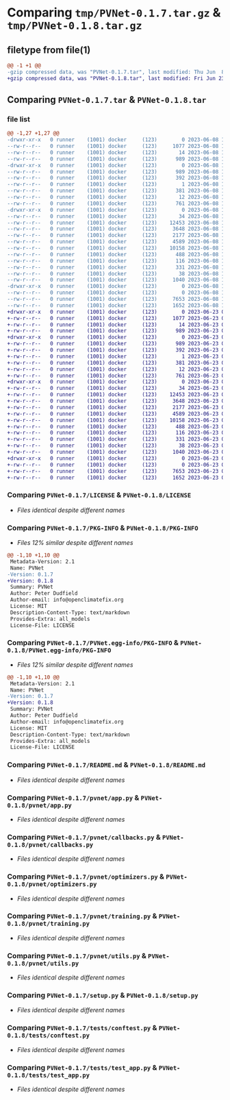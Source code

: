 # Comparing `tmp/PVNet-0.1.7.tar.gz` & `tmp/PVNet-0.1.8.tar.gz`

## filetype from file(1)

```diff
@@ -1 +1 @@
-gzip compressed data, was "PVNet-0.1.7.tar", last modified: Thu Jun  8 14:37:41 2023, max compression
+gzip compressed data, was "PVNet-0.1.8.tar", last modified: Fri Jun 23 07:53:26 2023, max compression
```

## Comparing `PVNet-0.1.7.tar` & `PVNet-0.1.8.tar`

### file list

```diff
@@ -1,27 +1,27 @@
-drwxr-xr-x   0 runner    (1001) docker     (123)        0 2023-06-08 14:37:41.685379 PVNet-0.1.7/
--rw-r--r--   0 runner    (1001) docker     (123)     1077 2023-06-08 14:37:32.000000 PVNet-0.1.7/LICENSE
--rw-r--r--   0 runner    (1001) docker     (123)       14 2023-06-08 14:37:32.000000 PVNet-0.1.7/MANIFEST.in
--rw-r--r--   0 runner    (1001) docker     (123)      989 2023-06-08 14:37:41.685379 PVNet-0.1.7/PKG-INFO
-drwxr-xr-x   0 runner    (1001) docker     (123)        0 2023-06-08 14:37:41.685379 PVNet-0.1.7/PVNet.egg-info/
--rw-r--r--   0 runner    (1001) docker     (123)      989 2023-06-08 14:37:41.000000 PVNet-0.1.7/PVNet.egg-info/PKG-INFO
--rw-r--r--   0 runner    (1001) docker     (123)      392 2023-06-08 14:37:41.000000 PVNet-0.1.7/PVNet.egg-info/SOURCES.txt
--rw-r--r--   0 runner    (1001) docker     (123)        1 2023-06-08 14:37:41.000000 PVNet-0.1.7/PVNet.egg-info/dependency_links.txt
--rw-r--r--   0 runner    (1001) docker     (123)      381 2023-06-08 14:37:41.000000 PVNet-0.1.7/PVNet.egg-info/requires.txt
--rw-r--r--   0 runner    (1001) docker     (123)       12 2023-06-08 14:37:41.000000 PVNet-0.1.7/PVNet.egg-info/top_level.txt
--rw-r--r--   0 runner    (1001) docker     (123)      761 2023-06-08 14:37:32.000000 PVNet-0.1.7/README.md
-drwxr-xr-x   0 runner    (1001) docker     (123)        0 2023-06-08 14:37:41.685379 PVNet-0.1.7/pvnet/
--rw-r--r--   0 runner    (1001) docker     (123)       34 2023-06-08 14:37:32.000000 PVNet-0.1.7/pvnet/__init__.py
--rw-r--r--   0 runner    (1001) docker     (123)    12453 2023-06-08 14:37:32.000000 PVNet-0.1.7/pvnet/app.py
--rw-r--r--   0 runner    (1001) docker     (123)     3648 2023-06-08 14:37:32.000000 PVNet-0.1.7/pvnet/callbacks.py
--rw-r--r--   0 runner    (1001) docker     (123)     2177 2023-06-08 14:37:32.000000 PVNet-0.1.7/pvnet/optimizers.py
--rw-r--r--   0 runner    (1001) docker     (123)     4589 2023-06-08 14:37:32.000000 PVNet-0.1.7/pvnet/training.py
--rw-r--r--   0 runner    (1001) docker     (123)    10158 2023-06-08 14:37:32.000000 PVNet-0.1.7/pvnet/utils.py
--rw-r--r--   0 runner    (1001) docker     (123)      488 2023-06-08 14:37:32.000000 PVNet-0.1.7/pyproject.toml
--rw-r--r--   0 runner    (1001) docker     (123)      116 2023-06-08 14:37:32.000000 PVNet-0.1.7/requirements-dev.txt
--rw-r--r--   0 runner    (1001) docker     (123)      331 2023-06-08 14:37:32.000000 PVNet-0.1.7/requirements.txt
--rw-r--r--   0 runner    (1001) docker     (123)       38 2023-06-08 14:37:41.685379 PVNet-0.1.7/setup.cfg
--rw-r--r--   0 runner    (1001) docker     (123)     1040 2023-06-08 14:37:32.000000 PVNet-0.1.7/setup.py
-drwxr-xr-x   0 runner    (1001) docker     (123)        0 2023-06-08 14:37:41.685379 PVNet-0.1.7/tests/
--rw-r--r--   0 runner    (1001) docker     (123)        0 2023-06-08 14:37:32.000000 PVNet-0.1.7/tests/__init__.py
--rw-r--r--   0 runner    (1001) docker     (123)     7653 2023-06-08 14:37:32.000000 PVNet-0.1.7/tests/conftest.py
--rw-r--r--   0 runner    (1001) docker     (123)     1652 2023-06-08 14:37:32.000000 PVNet-0.1.7/tests/test_app.py
+drwxr-xr-x   0 runner    (1001) docker     (123)        0 2023-06-23 07:53:26.812942 PVNet-0.1.8/
+-rw-r--r--   0 runner    (1001) docker     (123)     1077 2023-06-23 07:53:17.000000 PVNet-0.1.8/LICENSE
+-rw-r--r--   0 runner    (1001) docker     (123)       14 2023-06-23 07:53:17.000000 PVNet-0.1.8/MANIFEST.in
+-rw-r--r--   0 runner    (1001) docker     (123)      989 2023-06-23 07:53:26.812942 PVNet-0.1.8/PKG-INFO
+drwxr-xr-x   0 runner    (1001) docker     (123)        0 2023-06-23 07:53:26.812942 PVNet-0.1.8/PVNet.egg-info/
+-rw-r--r--   0 runner    (1001) docker     (123)      989 2023-06-23 07:53:26.000000 PVNet-0.1.8/PVNet.egg-info/PKG-INFO
+-rw-r--r--   0 runner    (1001) docker     (123)      392 2023-06-23 07:53:26.000000 PVNet-0.1.8/PVNet.egg-info/SOURCES.txt
+-rw-r--r--   0 runner    (1001) docker     (123)        1 2023-06-23 07:53:26.000000 PVNet-0.1.8/PVNet.egg-info/dependency_links.txt
+-rw-r--r--   0 runner    (1001) docker     (123)      381 2023-06-23 07:53:26.000000 PVNet-0.1.8/PVNet.egg-info/requires.txt
+-rw-r--r--   0 runner    (1001) docker     (123)       12 2023-06-23 07:53:26.000000 PVNet-0.1.8/PVNet.egg-info/top_level.txt
+-rw-r--r--   0 runner    (1001) docker     (123)      761 2023-06-23 07:53:17.000000 PVNet-0.1.8/README.md
+drwxr-xr-x   0 runner    (1001) docker     (123)        0 2023-06-23 07:53:26.812942 PVNet-0.1.8/pvnet/
+-rw-r--r--   0 runner    (1001) docker     (123)       34 2023-06-23 07:53:17.000000 PVNet-0.1.8/pvnet/__init__.py
+-rw-r--r--   0 runner    (1001) docker     (123)    12453 2023-06-23 07:53:17.000000 PVNet-0.1.8/pvnet/app.py
+-rw-r--r--   0 runner    (1001) docker     (123)     3648 2023-06-23 07:53:17.000000 PVNet-0.1.8/pvnet/callbacks.py
+-rw-r--r--   0 runner    (1001) docker     (123)     2177 2023-06-23 07:53:17.000000 PVNet-0.1.8/pvnet/optimizers.py
+-rw-r--r--   0 runner    (1001) docker     (123)     4589 2023-06-23 07:53:17.000000 PVNet-0.1.8/pvnet/training.py
+-rw-r--r--   0 runner    (1001) docker     (123)    10158 2023-06-23 07:53:17.000000 PVNet-0.1.8/pvnet/utils.py
+-rw-r--r--   0 runner    (1001) docker     (123)      488 2023-06-23 07:53:17.000000 PVNet-0.1.8/pyproject.toml
+-rw-r--r--   0 runner    (1001) docker     (123)      116 2023-06-23 07:53:17.000000 PVNet-0.1.8/requirements-dev.txt
+-rw-r--r--   0 runner    (1001) docker     (123)      331 2023-06-23 07:53:17.000000 PVNet-0.1.8/requirements.txt
+-rw-r--r--   0 runner    (1001) docker     (123)       38 2023-06-23 07:53:26.812942 PVNet-0.1.8/setup.cfg
+-rw-r--r--   0 runner    (1001) docker     (123)     1040 2023-06-23 07:53:17.000000 PVNet-0.1.8/setup.py
+drwxr-xr-x   0 runner    (1001) docker     (123)        0 2023-06-23 07:53:26.812942 PVNet-0.1.8/tests/
+-rw-r--r--   0 runner    (1001) docker     (123)        0 2023-06-23 07:53:17.000000 PVNet-0.1.8/tests/__init__.py
+-rw-r--r--   0 runner    (1001) docker     (123)     7653 2023-06-23 07:53:17.000000 PVNet-0.1.8/tests/conftest.py
+-rw-r--r--   0 runner    (1001) docker     (123)     1652 2023-06-23 07:53:17.000000 PVNet-0.1.8/tests/test_app.py
```

### Comparing `PVNet-0.1.7/LICENSE` & `PVNet-0.1.8/LICENSE`

 * *Files identical despite different names*

### Comparing `PVNet-0.1.7/PKG-INFO` & `PVNet-0.1.8/PKG-INFO`

 * *Files 12% similar despite different names*

```diff
@@ -1,10 +1,10 @@
 Metadata-Version: 2.1
 Name: PVNet
-Version: 0.1.7
+Version: 0.1.8
 Summary: PVNet
 Author: Peter Dudfield
 Author-email: info@openclimatefix.org
 License: MIT
 Description-Content-Type: text/markdown
 Provides-Extra: all_models
 License-File: LICENSE
```

### Comparing `PVNet-0.1.7/PVNet.egg-info/PKG-INFO` & `PVNet-0.1.8/PVNet.egg-info/PKG-INFO`

 * *Files 12% similar despite different names*

```diff
@@ -1,10 +1,10 @@
 Metadata-Version: 2.1
 Name: PVNet
-Version: 0.1.7
+Version: 0.1.8
 Summary: PVNet
 Author: Peter Dudfield
 Author-email: info@openclimatefix.org
 License: MIT
 Description-Content-Type: text/markdown
 Provides-Extra: all_models
 License-File: LICENSE
```

### Comparing `PVNet-0.1.7/README.md` & `PVNet-0.1.8/README.md`

 * *Files identical despite different names*

### Comparing `PVNet-0.1.7/pvnet/app.py` & `PVNet-0.1.8/pvnet/app.py`

 * *Files identical despite different names*

### Comparing `PVNet-0.1.7/pvnet/callbacks.py` & `PVNet-0.1.8/pvnet/callbacks.py`

 * *Files identical despite different names*

### Comparing `PVNet-0.1.7/pvnet/optimizers.py` & `PVNet-0.1.8/pvnet/optimizers.py`

 * *Files identical despite different names*

### Comparing `PVNet-0.1.7/pvnet/training.py` & `PVNet-0.1.8/pvnet/training.py`

 * *Files identical despite different names*

### Comparing `PVNet-0.1.7/pvnet/utils.py` & `PVNet-0.1.8/pvnet/utils.py`

 * *Files identical despite different names*

### Comparing `PVNet-0.1.7/setup.py` & `PVNet-0.1.8/setup.py`

 * *Files identical despite different names*

### Comparing `PVNet-0.1.7/tests/conftest.py` & `PVNet-0.1.8/tests/conftest.py`

 * *Files identical despite different names*

### Comparing `PVNet-0.1.7/tests/test_app.py` & `PVNet-0.1.8/tests/test_app.py`

 * *Files identical despite different names*

